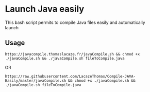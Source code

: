 # Launch Java easily
This bash script permits to compile Java files easily and automatically launch

## Usage
```
https://javacompile.thomaslacaze.fr/javaCompile.sh && chmod +x ./javaCompile.sh && ./javaCompile.sh fileToCompile.java 
```
OR
```
https://raw.githubusercontent.com/LacazeThomas/Compile-JAVA-Easily/master/javaCompile.sh && chmod +x ./javaCompile.sh && ./javaCompile.sh fileToCompile.java 
```